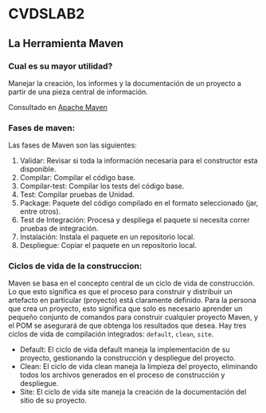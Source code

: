 # CVDSLAB2

## La Herramienta Maven
### Cual es su mayor utilidad?

Manejar la creación, los informes y la documentación de un proyecto a partir de una pieza central de información.

Consultado en [Apache Maven](https://maven.apache.org/)

### Fases de maven:

Las fases de Maven son las siguientes:
1. Validar: Revisar si toda la información necesaria para el constructor esta disponible.
2. Compilar: Compilar el código base.
3. Compilar-test: Compilar los tests del código base.
4. Test: Compilar pruebas de Unidad.
5. Package: Paquete del código compilado en el formato seleccionado (jar, entre otros).
6. Test de Integración: Procesa y despliega el paquete si necesita correr pruebas de integración.
7. Instalación: Instala el paquete en un repositorio local.
8. Despliegue: Copiar el paquete en un repositorio local.

### Ciclos de vida de la construccion:
Maven se basa en el concepto central de un ciclo de vida de construcción. Lo que esto significa es que el proceso para construir y distribuir un artefacto en particular (proyecto) está claramente definido. Para la persona que crea un proyecto, esto significa que solo es necesario aprender un pequeño conjunto de comandos para construir cualquier proyecto Maven, y el POM se asegurará de que obtenga los resultados que desea. Hay tres ciclos de vida de compilación integrados: `default`, `clean`, `site`.

- Default: El ciclo de vida default maneja la implementación de su proyecto, gestionando la construcción y despliegue del proyecto.
- Clean: El ciclo de vida clean maneja la limpieza del proyecto, eliminando todos los archivos generados en el proceso de construcción y despliegue.
- Site: El ciclo de vida site maneja la creación de la documentación del sitio de su proyecto.


